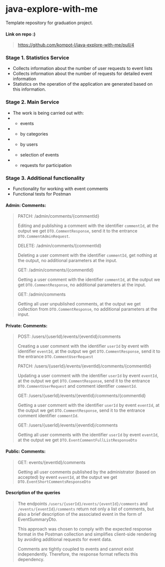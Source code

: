 # java-explore-with-me
Template repository for graduation project.
#### Link on repo :)
> https://github.com/kompot-I/java-explore-with-me/pull/4

### Stage 1. Statistics Service
* Collects information about the number of user requests to event lists
* Collects information about the number of requests for detailed event information
* Statistics on the operation of the application are generated based on this information.

### Stage 2. Main Service
* The work is being carried out with:
* - events
* - by categories
* - by users
* - selection of events
* - requests for participation

### Stage 3. Additional functionality
* Functionality for working with event comments
* Functional tests for Postman

#### Admin: Comments:
> PATCH: /admin/comments/{commentId}
>
> Editing and publishing a comment with the identifier `commentId`, at the output we get `DTO.CommentResponse`, send it to the entrance `DTO.CommentAdminRequest`.
>
> DELETE: /admin/comments/{commentId}
>
> Deleting a user comment with the identifier `commentId`, get nothing at the output, no additional parameters at the input.
> 
> GET: /admin/comments/{commentId}
>
> Getting a user comment with the identifier `commentId`, at the output we get `DTO.CommentResponse`, no additional parameters at the input.
> 
> GET: /admin/comments
>
> Getting all user unpublished comments, at the output we get collection from `DTO.CommentResponse`, no additional parameters at the input.

#### Private: Comments:
> POST: /users/{userId}/events/{eventId}/comments
>
> Creating a user comment with the identifier `userId` by event with identifier `eventId`, at the output we get `DTO.CommentResponse`, send it to the entrance `DTO.CommentUserRequest`
> 
> PATCH: /users/{userId}/events/{eventId}/comments/{commentId}
>
> Updating a user comment with the identifier `userId` by event `eventId`, at the output we get `DTO.CommentResponse`, send it to the entrance `DTO.CommentUserRequest` and comment identifier `commentId`.
> 
> GET: /users/{userId}/events/{eventId}/comments/{commentId}
>
> Getting a user comment with the identifier `userId` by event `eventId`, at the output we get `DTO.CommentResponse`, send it to the entrance comment identifier `commentId`.
> 
> GET: /users/{userId}/events/{eventId}/comments
>
> Getting all user comments with the identifier `userId` by event `eventId`, at the output we get `DTO.EventCommentFullListResponseDto`

#### Public: Comments:
> GET: events/{eventId}/comments
>
> Getting all user comments published by the administrator (based on accepted) by event `eventId`, at the output we get `DTO.EventShortCommentsResponseDto`
> 
#### Description of the queries
> The endpoints `/users/{userId}/events/{eventId}/comments` and `/events/{eventId}/comments`
> return not only a list of comments, but also a brief description of the associated event in the form of EventSummaryDto.
>
> This approach was chosen to comply with the expected response format in the Postman collection and simplifies 
> client-side rendering by avoiding additional requests for event data.
>
> Comments are tightly coupled to events and cannot exist independently. 
> Therefore, the response format reflects this dependency.